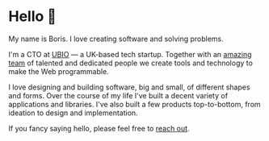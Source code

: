 # Hello 👋

My name is Boris. I love creating software and solving problems.

I'm a CTO at [UBIO](https://ub.io) — a UK-based tech startup.
Together with an [amazing team](https://ub.io/about) of talented and dedicated people
we create tools and technology to make the Web programmable.

I love designing and building software, big and small, of different shapes and forms.
Over the course of my life I've built a decent variety of applications and libraries. I've also built a few products top-to-bottom, from ideation to design and implementation.

If you fancy saying hello, please feel free to [reach out](mailto:boris@okunskiy.name).
